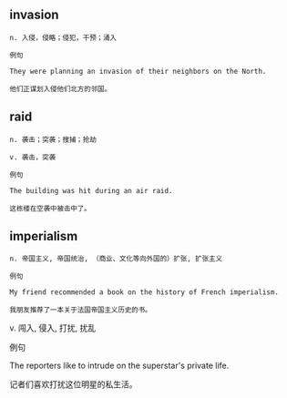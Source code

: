 ## invasion
```
n. 入侵，侵略；侵犯，干预；涌入

例句

They were planning an invasion of their neighbors on the North.

他们正谋划入侵他们北方的邻国。
```
## raid
```
n. 袭击；突袭；搜捕；抢劫

v. 袭击，突袭

例句

The building was hit during an air raid.

这栋楼在空袭中被击中了。
```
## imperialism
```
n. 帝国主义, 帝国统治, （商业、文化等向外国的）扩张, 扩张主义

例句

My friend recommended a book on the history of French imperialism.

我朋友推荐了一本关于法国帝国主义历史的书。
```
v. 闯入, 侵入, 打扰, 扰乱

例句

The reporters like to intrude on the superstar's private life.

记者们喜欢打扰这位明星的私生活。